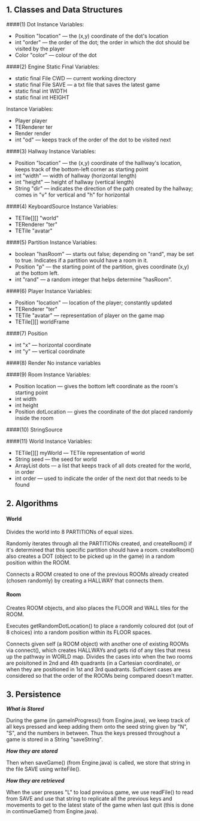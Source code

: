 ## 1. Classes and Data Structures
####(1) Dot
Instance Variables: 
* Position "location" — the (x,y) coordinate of the dot's location
* int "order" — the order of the dot; the order in which 
  the dot should be visited by the player
* Color "color" — colour of the dot 

####(2) Engine
Static Final Variables:
* static final File CWD — current working directory
* static final File SAVE — a txt file that saves the latest game 
* static final int WIDTH
* static final int HEIGHT

Instance Variables: 
* Player player
* TERenderer ter
* Render render
* int "od" — keeps track of the order of the dot to be visited next

####(3) Hallway
Instance Variables: 
* Position "location" — the (x,y) coordinate of the halllway's location, 
  keeps track of the bottom-left corner as starting point
* int "width" — width of hallway (horizontal length)
* int "height" — height of hallway (vertical length) 
* String "dir" — indicates the direction of the path created by the hallway; 
comes in "v" for vertical and "h" for horizontal
  
####(4) KeyboardSource
Instance Variables:
* TETile[][] "world"
* TERenderer "ter"
* TETile "avatar"

####(5) Partition
Instance Variables:
* boolean "hasRoom" — starts out false; depending on "rand", may be set to true. 
  Indicates if a partition would have a room in it.
* Position "p" — the starting point of the partition, gives coordinate (x,y) at the bottom left.
* int "rand" — a random integer that helps determine "hasRoom".

####(6) Player
Instance Variables:
* Position "location" — location of the player; constantly updated
* TERenderer "ter"
* TETile "avatar" — representation of player on the game map 
* TETile[][] worldFrame

####(7) Position
* int "x" — horizontal coordinate
* int "y" — vertical coordinate

####(8) Render
No instance variables

####(9) Room
Instance Variables:
* Position location — gives the bottom left coordinate as the room's starting point
* int width
* int height
* Position dotLocation — gives the coordinate of the dot placed randomly inside the room

####(10) StringSource


####(11) World 
Instance Variables:
* TETile[][] myWorld — TETile representation of world
* String seed — the seed for world
* ArrayList<Dot> dots — a list that keeps track of all dots created for the world, in order
* int order — used to indicate the order of the next dot that needs to be found 

## 2. Algorithms
#### World
Divides the world into 8 PARTITIONs of equal sizes.

Randomly iterates through all the PARTITIONs created, and createRoom() if it's determined that
this specific partition should have a room. createRoom() also creates a DOT 
(object to be picked up in the game) in a random position within the ROOM. 

Connects a ROOM created to one of the previous ROOMs already created (chosen randomly) by
creating a HALLWAY that connects them. 

#### Room
Creates ROOM objects, and also places the FLOOR and WALL tiles for the ROOM. 

Executes getRandomDotLocation() to place a randomly coloured dot (out of 8 choices)
into a random position within its FLOOR spaces.

Connects given self (a ROOM object) with another one of existing ROOMs via connect(), 
which creates HALLWAYs and gets rid of any tiles that mess up the pathway in WORLD map.
Divides the cases into when the two rooms are poisitoned in 2nd and 4th quadrants 
(in a Cartesian coordinate), or when they are positioned in 1st and 3rd quadrants. 
Sufficient cases are considered so that the order of the ROOMs being compared doesn't matter.

## 3. Persistence
**_What is Stored_**

During the game (in gameInProgress() from Engine.java), we keep track of all keys pressed 
and keep adding them onto the seed string given by "N", "S", and the numbers in between. 
Thus the keys pressed throughout a game is stored in a String "saveString".

**_How they are stored_**

Then when saveGame() (from Engine.java) is called, we store that string in the file SAVE 
using writeFile(). 

**_How they are retrieved_**

When the user presses "L" to load previous game, we use readFile()
to read from SAVE and use that string to replicate all the previous keys and movements to 
get to the latest state of the game when last quit (this is done in continueGame() from Engine.java).

